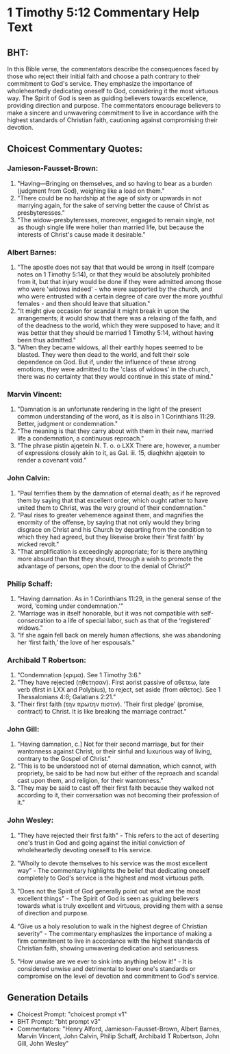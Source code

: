 # 1 Timothy 5:12 Commentary Help Text

## BHT:
In this Bible verse, the commentators describe the consequences faced by those who reject their initial faith and choose a path contrary to their commitment to God's service. They emphasize the importance of wholeheartedly dedicating oneself to God, considering it the most virtuous way. The Spirit of God is seen as guiding believers towards excellence, providing direction and purpose. The commentators encourage believers to make a sincere and unwavering commitment to live in accordance with the highest standards of Christian faith, cautioning against compromising their devotion.

## Choicest Commentary Quotes:
### Jamieson-Fausset-Brown:
1. "Having—Bringing on themselves, and so having to bear as a burden (judgment from God), weighing like a load on them."
2. "There could be no hardship at the age of sixty or upwards in not marrying again, for the sake of serving better the cause of Christ as presbyteresses."
3. "The widow-presbyteresses, moreover, engaged to remain single, not as though single life were holier than married life, but because the interests of Christ's cause made it desirable."

### Albert Barnes:
1. "The apostle does not say that that would be wrong in itself (compare notes on 1 Timothy 5:14), or that they would be absolutely prohibited from it, but that injury would be done if they were admitted among those who were 'widows indeed' - who were supported by the church, and who were entrusted with a certain degree of care over the more youthful females - and then should leave that situation."
2. "It might give occasion for scandal it might break in upon the arrangements; it would show that there was a relaxing of the faith, and of the deadness to the world, which they were supposed to have; and it was better that they should be married 1 Timothy 5:14, without having been thus admitted."
3. "When they became widows, all their earthly hopes seemed to be blasted. They were then dead to the world, and felt their sole dependence on God. But if, under the influence of these strong emotions, they were admitted to the 'class of widows' in the church, there was no certainty that they would continue in this state of mind."

### Marvin Vincent:
1. "Damnation is an unfortunate rendering in the light of the present common understanding of the word, as it is also in 1 Corinthians 11:29. Better, judgment or condemnation." 
2. "The meaning is that they carry about with them in their new, married life a condemnation, a continuous reproach."
3. "The phrase pistin ajqetein N. T. o. o LXX There are, however, a number of expressions closely akin to it, as Gal. iii. 15, diaqhkhn ajqetein to render a covenant void."

### John Calvin:
1. "Paul terrifies them by the damnation of eternal death; as if he reproved them by saying that that excellent order, which ought rather to have united them to Christ, was the very ground of their condemnation."
2. "Paul rises to greater vehemence against them, and magnifies the enormity of the offense, by saying that not only would they bring disgrace on Christ and his Church by departing from the condition to which they had agreed, but they likewise broke their 'first faith' by wicked revolt."
3. "That amplification is exceedingly appropriate; for is there anything more absurd than that they should, through a wish to promote the advantage of persons, open the door to the denial of Christ?"

### Philip Schaff:
1. "Having damnation. As in 1 Corinthians 11:29, in the general sense of the word, ‘coming under condemnation.'" 
2. "Marriage was in itself honorable, but it was not compatible with self-consecration to a life of special labor, such as that of the ‘registered’ widows."
3. "If she again fell back on merely human affections, she was abandoning her ‘first faith,’ the love of her espousals."

### Archibald T Robertson:
1. "Condemnation (κριμα). See 1 Timothy 3:6."
2. "They have rejected (ηθετησαν). First aorist passive of αθετεω, late verb (first in LXX and Polybius), to reject, set aside (from αθετος). See 1 Thessalonians 4:8; Galatians 2:21."
3. "Their first faith (την πρωτην πιστιν). 'Their first pledge' (promise, contract) to Christ. It is like breaking the marriage contract."

### John Gill:
1. "Having damnation, c.] Not for their second marriage, but for their wantonness against Christ, or their sinful and luxurious way of living, contrary to the Gospel of Christ."
2. "This is to be understood not of eternal damnation, which cannot, with propriety, be said to be had now but either of the reproach and scandal cast upon them, and religion, for their wantonness."
3. "They may be said to cast off their first faith because they walked not according to it, their conversation was not becoming their profession of it."

### John Wesley:
1. "They have rejected their first faith" - This refers to the act of deserting one's trust in God and going against the initial conviction of wholeheartedly devoting oneself to His service.

2. "Wholly to devote themselves to his service was the most excellent way" - The commentary highlights the belief that dedicating oneself completely to God's service is the highest and most virtuous path.

3. "Does not the Spirit of God generally point out what are the most excellent things" - The Spirit of God is seen as guiding believers towards what is truly excellent and virtuous, providing them with a sense of direction and purpose.

4. "Give us a holy resolution to walk in the highest degree of Christian severity" - The commentary emphasizes the importance of making a firm commitment to live in accordance with the highest standards of Christian faith, showing unwavering dedication and seriousness.

5. "How unwise are we ever to sink into anything below it!" - It is considered unwise and detrimental to lower one's standards or compromise on the level of devotion and commitment to God's service.


## Generation Details
- Choicest Prompt: "choicest prompt v1"
- BHT Prompt: "bht prompt v3"
- Commentators: "Henry Alford, Jamieson-Fausset-Brown, Albert Barnes, Marvin Vincent, John Calvin, Philip Schaff, Archibald T Robertson, John Gill, John Wesley"
